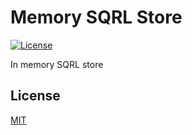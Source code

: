 # Memory SQRL Store

[![License][license-badge]][license-url]

In memory SQRL store

## License

[MIT](https://github.com/jjasonclark/sqrl-min-auth/blob/master/packages/memory-sqrl-store/LICENSE)

[license-badge]: https://img.shields.io/github/license/jjasonclark/sqrl-min-auth.svg
[license-url]: https://opensource.org/licenses/MIT
